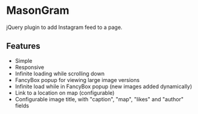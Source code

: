 # MasonGram

jQuery plugin to add Instagram feed to a page.

## Features

- Simple
- Responsive
- Infinite loading while scrolling down
- FancyBox popup for viewing large image versions
- Infinite load while in FancyBox popup (new images added dynamically)
- Link to a location on map (configurable)
- Configurable image title, with "caption", "map", "likes" and "author" fields
